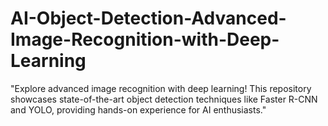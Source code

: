 # AI-Object-Detection-Advanced-Image-Recognition-with-Deep-Learning
"Explore advanced image recognition with deep learning! This repository showcases state-of-the-art object detection techniques like Faster R-CNN and YOLO, providing hands-on experience for AI enthusiasts."
